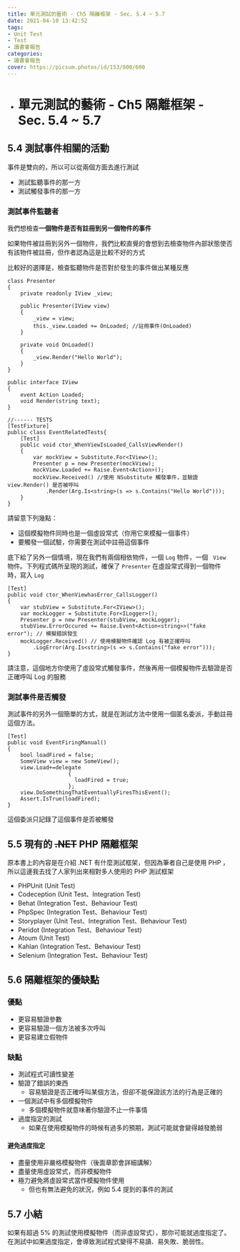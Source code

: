 ```yaml
---
title: 單元測試的藝術 - Ch5 隔離框架 - Sec. 5.4 ~ 5.7
date: 2021-04-10 13:42:52
tags:
- Unit Test
- Test
- 讀書會報告
categories:
- 讀書會報告
cover: https://picsum.photos/id/153/800/600
---
```


- # 單元測試的藝術 - Ch5 隔離框架 - Sec. 5.4 ~ 5.7

## 5.4 測試事件相關的活動

事件是雙向的，所以可以從兩個方面去進行測試

- 測試監聽事件的那一方
- 測試觸發事件的那一方

### 測試事件監聽者

我們想檢查**一個物件是否有註冊到另一個物件的事件**

如果物件被註冊到另外一個物件，我們比較直覺的會想到去檢查物件內部狀態使否有該物件被註冊，但作者認為這是比較不好的方式

比較好的選擇是，檢查監聽物件是否對於發生的事件做出某種反應

```csharp=
class Presenter
{
    private readonly IView _view;
    
    public Presenter(IView view)
    {
        _view = view;
        this._view.Loaded += OnLoaded; //註冊事件(OnLoaded)
    }
    
    private void OnLoaded()
    {
        _view.Render("Hello World");
    }
}

public interface IView
{
    event Action Loaded;
    void Render(string text);
}

//------ TESTS
[TestFixture]
public class EventRelatedTests{
    [Test]
    public void ctor_WhenViewIsLoaded_CallsViewRender()
    {
        var mockView = Substitute.For<IView>();
        Presenter p = new Presenter(mockView);
        mockView.Loaded += Raise.Event<Action>();
        mockView.Received() //使用 NSubstitute 觸發事件，並驗證 view.Render() 是否被呼叫
            .Render(Arg.Is<string>(s => s.Contains("Hello World")));
    } 
}
```

請留意下列幾點：

- 這個模擬物件同時也是一個虛設常式（你用它來模擬一個事件）
- 要觸發一個試驗，你需要在測試中註冊這個事件

底下給了另外一個情境，現在我們有兩個相依物件，一個 ```Log``` 物件，一個 ```
View``` 物件。下列程式碼所呈現的測試，確保了 ```Presenter``` 在虛設常式得到一個物件時，寫入 ```Log```

```csharp=
[Test]
public void ctor_WhenViewhasError_CallsLogger()
{
    var stubView = Substitute.For<IView>();
    var mockLogger = Substitute.For<ILogger>();
    Presenter p = new Presenter(stubView, mockLogger);
    stubView.ErrorOccured += Raise.Event<Action<string>>("fake error"); // 模擬錯誤發生
    mockLogger.Received() // 使用模擬物件確認 Log 有被正確呼叫
        .LogError(Arg.Is<string>(s => s.Contains("fake error")));
}
```

請注意，這個地方你使用了虛設常式觸發事件，然後再用一個模擬物件去驗證是否正確呼叫 Log 的服務

### 測試事件是否觸發

測試事件的另外一個簡單的方式，就是在測試方法中使用一個匿名委派，手動註冊這個方法。

```csharp=
[Test]
public void EventFiringManual()
{
    bool loadFired = false;
    SomeView view = new SomeView();
    view.Load+=delegate
                   {
                     loadFired = true;
                   };
    view.DoSomethingThatEventuallyFiresThisEvent();
    Assert.IsTrue(loadFired);
}
```

這個委派只記錄了這個事件是否被觸發
## 5.5 現有的 ~~.NET~~ PHP 隔離框架

原本書上的內容是在介紹 .NET 有什麼測試框架，但因為筆者自己是使用 PHP ，所以這邊我去找了人家列出來相對多人使用的 PHP 測試框架

- PHPUnit (Unit Test)
- Codeception (Unit Test、Integration Test)
- Behat (Integration Test、Behaviour Test)
- PhpSpec (Integration Test、Behaviour Test)
- Storyplayer (Unit Test、Integration Test、Behaviour Test)
- Peridot (Integration Test、Behaviour Test)
- Atoum (Unit Test)
- Kahlan (Integration Test、Behaviour Test)
- Selenium (Integration Test、Behaviour Test)

## 5.6 隔離框架的優缺點

### 優點

- 更容易驗證參數
- 更容易驗證一個方法被多次呼叫
- 更容易建立假物件

### 缺點
- 測試程式可讀性變差
- 驗證了錯誤的東西
    - 容易驗證是否正確呼叫某個方法，但卻不能保證該方法的行為是正確的
- 一個測試中有多個模擬物件
    - 多個模擬物件就意味著你驗證不止一件事情
- 過度指定的測試
    - 如果在使用模擬物件的時候有過多的預期，測試可能就會變得越發脆弱

#### 避免過度指定
- 盡量使用非嚴格模擬物件（後面章節會詳細講解）
- 盡量使用虛設常式，而非模擬物件
- 極力避免將虛設常式當作模擬物件使用
    - 但也有無法避免的狀況，例如 5.4 提到的事件的測試

## 5.7 小結

如果有超過 5% 的測試使用模擬物件（而非虛設常式），那你可能就過度指定了。
在測試中如果過度指定，會導致測試程式變得不易讀、易失敗、脆弱性。
